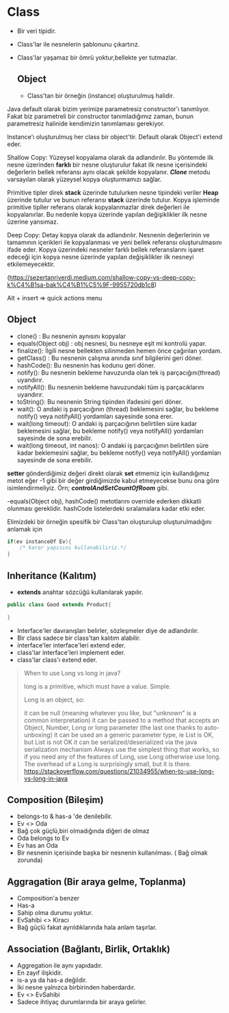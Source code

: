 # Class

- Bir veri tipidir.

- Class'lar ile nesnelerin şablonunu çıkartırız.

- Class'lar yaşamaz bir ömrü yoktur,bellekte yer tutmazlar.

  ## Object 

  - Class'tan bir örneğin (instance) oluşturulmuş halidir.

Java default olarak bizim yerimize parametresiz constructor'ı tanımlıyor.  Fakat biz parametreli bir constructor tanımladığımız zaman, bunun parametresiz halinide kendimizin  tanımlaması gerekiyor.

Instance'ı oluşturulmuş her class bir object'tir. Default olarak Object'i extend eder.

Shallow Copy: Yüzeysel kopyalama olarak da adlandırılır. Bu yöntemde ilk nesne üzerinden **farklı** bir nesne oluşturulur fakat ilk nesne içerisindeki değerlerin bellek referansı aynı olacak şekilde kopyalanır. ***Clone*** metodu varsayılan olarak yüzeysel kopya oluşturmamızı sağlar.

Primitive tipler direk **stack** üzerinde tutulurken nesne tipindeki veriler **Heap** üzerinde tutulur ve bunun referansı **stack** üzerinde tutulur. Kopya işleminde primitive tipller referans olarak kopyalanmazlar direk değerleri ile kopyalanırlar. Bu nedenle kopya üzerinde yapılan değişiklikler ilk nesne üzerine yansımaz.

Deep Copy: Detay kopya olarak da adlandırılır. Nesnenin değerlerinin ve tamamının içerikleri ile kopyalanması ve yeni bellek referansı oluşturulmasını ifade eder. Kopya üzerindeki nesneler farklı bellek referanslarını işaret edeceği için kopya nesne üzerinde yapılan değişiklikler ilk nesneyi etkilemeyecektir.

(https://sezertanriverdi.medium.com/shallow-copy-vs-deep-copy-k%C4%B1sa-bak%C4%B1%C5%9F-9955720db1c8)

Alt + insert => quick actions menu



## Object

- clone()  : Bu nesnenin aynısını kopyalar
- equals(Object obj) : obj nesnesi, bu nesneye eşit mi kontrolü yapar.
- finalize(): İlgili nesne bellekten silinmeden hemen önce çağırılan yordam.
- getClass() : Bu nesnenin çalışma anında sınıf bilgilerini geri döner.
- hashCode(): Bu nesnenin has kodunu geri döner.
- notify(): Bu nesnenin bekleme havuzunda olan tek iş parçacığını(thread) uyandırır.
- notifyAll(): Bu nesnenin bekleme havuzundaki tüm iş parçacıklarını uyandırır.
- toString(): Bu nesnenin String tipinden ifadesini geri döner.
- wait(): O andaki iş parçacığının (thread) beklemesini sağlar, bu bekleme notify() veya notifyAll() yordamları sayesinde sona erer.
- wait(long timeout): O andaki iş parçacığının belirtilen süre kadar beklemesini sağlar, bu bekleme notify() veya notifyAll() yordamları sayesinde de sona erebilir.
- wait(long timeout, int nanos): O andaki iş parçacığının belirtilen süre kadar beklemesini sağlar, bu bekleme notify() veya notifyAll() yordamları sayesinde de sona erebilir. 

**setter** gönderdiğimiz değeri direkt olarak **set** etmemiz için kullandığımız metot eğer -1 gibi bir değer girdiğimizde kabul etmeyecekse bunu ona göre isimlendirmeliyiz. Örn; ***controlAndSetCountOfRoom*** gibi.

-equals(Object obj), hashCode() metotlarını override ederken dikkatli olunması gereklidir. hashCode listelerdeki sıralamalara kadar etki eder.

Elimizdeki bir örneğin spesifik bir Class'tan oluşturulup oluşturulmadığını anlamak için

```java
if(ev instanceOf Ev){
    /* karar yapısını kullanabiliriz.*/
}
```

## Inheritance (Kalıtım)

- **extends** anahtar sözcüğü kullanılarak yapılır.

```java
public class Good extends Product{
    
}
```

- Interface'ler davranışları belirler, sözleşmeler diye de adlandırılır.
- Bir class sadece bir class'tan kalıtım alabilir.
- interface'ler interface'leri extend eder.
- class'lar interface'leri implement eder.
- class'lar class'ı extend eder.

> When to use Long vs long in java?
>
> long is a primitive, which must have a value. Simple.
>
> Long is an object, so:
>
> it can be null (meaning whatever you like, but "unknown" is a common interpretation)
> it can be passed to a method that accepts an Object, Number, Long or long parameter (the last one thanks to auto-unboxing)
> it can be used an a generic parameter type, ie List<Long> is OK, but List<long> is not OK
> it can be serialized/deserialized via the java serialization mechanism
> Always use the simplest thing that works, so if you need any of the features of Long, use Long otherwise use long. The overhead of a Long is surprisingly small, but it is there.
> https://stackoverflow.com/questions/21034955/when-to-use-long-vs-long-in-java

 ## Composition (Bileşim)

- belongs-to & has-a 'de denilebilir.
- Ev <> Oda
- Bağ çok güçlü,biri olmadığında diğeri de olmaz
- Oda belongs to Ev
- Ev has an Oda
- Bir nesnenin içerisinde başka bir nesnenin kullanılması. ( Bağ olmak zorunda)

## Aggragation (Bir araya gelme, Toplanma)

- Composition'a benzer
- Has-a
- Sahip olma durumu yoktur.
- EvSahibi <> Kiracı
- Bağ güçlü fakat ayrıldıklarında hala anlam taşırlar.

## Association (Bağlantı, Birlik, Ortaklık)

- Aggregation ile aynı yapıdadır.
- En zayıf ilişkidir.
- is-a ya da has-a değildir.
- İki nesne yalnızca birbirinden haberdardır.
- Ev <> EvSahibi
- Sadece ihtiyaç durumlarında bir araya gelirler.

